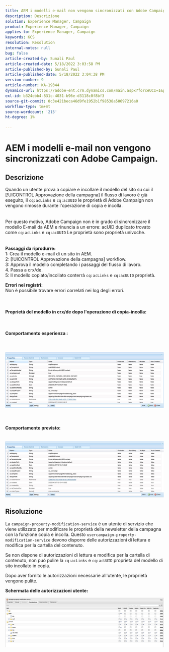 ```yaml
---
title: AEM i modelli e-mail non vengono sincronizzati con Adobe Campaign.
description: Descrizione
solution: Experience Manager, Campaign
product: Experience Manager, Campaign
applies-to: Experience Manager, Campaign
keywords: KCS
resolution: Resolution
internal-notes: null
bug: false
article-created-by: Sunali Paul
article-created-date: 5/18/2022 3:03:58 PM
article-published-by: Sunali Paul
article-published-date: 5/18/2022 3:04:38 PM
version-number: 9
article-number: KA-19344
dynamics-url: https://adobe-ent.crm.dynamics.com/main.aspx?forceUCI=1&pagetype=entityrecord&etn=knowledgearticle&id=69a1eeb9-bbd6-ec11-a7b5-000d3a3adbfc
exl-id: b324ebb4-831c-4031-b96e-d3118c0f8bf3
source-git-commit: 0c3e421beca46d9fe1952b1f98538a50697216a0
workflow-type: tm+mt
source-wordcount: '215'
ht-degree: 1%

---
```


# AEM i modelli e-mail non vengono sincronizzati con Adobe Campaign.

## Descrizione

Quando un utente prova a copiare e incollare il modello del sito su cui il [!UICONTROL Approvazione della campagna] il flusso di lavoro è già eseguito, il `cq:acLinks` e `cq:acUUID` le proprietà di Adobe Campaign non vengono rimosse durante l&#39;operazione di copia e incolla.
<br> <br><br>Per questo motivo, Adobe Campaign non è in grado di sincronizzare il modello E-mail da AEM e rinuncia a un errore: acUID duplicato trovato come `cq:acLinks` e `cq:acUUID` Le proprietà sono proprietà univoche.
<br> <br><br><b>Passaggi da riprodurre:</b>
<br>1: Crea il modello e-mail di un sito in AEM.
<br>2: [!UICONTROL Approvazione della campagna] workflow.
<br>3: Approva il modello completando i passaggi del flusso di lavoro.
<br>4. Passa a crx/de.
<br>5: Il modello copiato/incollato conterrà `cq:acLinks` e `cq:acUUID` proprietà.

<b>Errori nei registri:</b>
<br>Non è possibile trovare errori correlati nei log degli errori.<br><br> <br><br><b>Proprietà del modello in crx/de dopo l&#39;operazione di copia-incolla:</b><br><br> <br><br><b>Comportamento esperienza :</b><br><br> <br><br>![](assets/___6aa1eeb9-bbd6-ec11-a7b5-000d3a3adbfc___.jpeg)<br><br> <br><br><b>Comportamento previsto:</b>
<br> <br><br>![](assets/___6ca1eeb9-bbd6-ec11-a7b5-000d3a3adbfc___.jpeg)

## Risoluzione


La `campaign-property-modification-service` è un utente di servizio che viene utilizzato per modificare le proprietà della newsletter della campagna con la funzione copia e incolla.
Questo `usercampaign-property-modification-service` devono disporre delle autorizzazioni di lettura e modifica per la cartella del contenuto.

Se non dispone di autorizzazioni di lettura e modifica per la cartella di contenuto, non può pulire la `cq:acLinks` e `cq:acUUID` proprietà del modello di sito incollato in copia.

Dopo aver fornito le autorizzazioni necessarie all&#39;utente, le proprietà vengono pulite.

<b>Schermata delle autorizzazioni utente:</b>

![](assets/5443ef52-35cc-ec11-a7b5-6045bd00db33.png)

